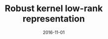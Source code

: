 ---
title: "Robust kernel low-rank representation"
collection: publications
permalink: /publication/Robust
date: 2016-11-01
venue: "IEEE transactions on neural networks and learning systems"
city: 
state: ""
thumbnail: "masktrack.png"
teaser :
authors: "Shijie Xiao, Mingkui Tan, Dong Xu, Zhao Yang Dong"
bibtex: Robust.txt
uri: https://ieeexplore.ieee.org/abstract/document/7283631
arxiv: 
project: 
source:
poster: 
data:
---